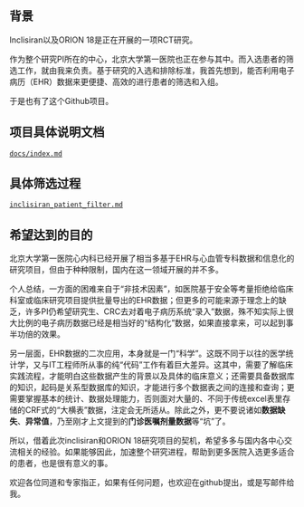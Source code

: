 ## 背景

Inclisiran以及ORION 18是正在开展的一项RCT研究。

作为整个研究PI所在的中心，北京大学第一医院也正在参与其中。而入选患者的筛选工作，就由我来负责。基于研究的入选和排除标准，我首先想到，能否利用电子病历（EHR）数据来更便捷、高效的进行患者的筛选和入组。

于是也有了这个Github项目。

## 项目具体说明文档

[`docs/index.md`](/docs/index.md)

## 具体筛选过程

[`inclisiran_patient_filter.md`](inclisiran_patient_filter.md)

## 希望达到的目的

北京大学第一医院心内科已经开展了相当多基于EHR与心血管专科数据和信息化的研究项目，但由于种种限制，国内在这一领域开展的并不多。

个人总结，一方面的困难来自于“非技术因素”，如医院基于安全等考量拒绝给临床科室或临床研究项目提供批量导出的EHR数据；但更多的可能来源于理念上的缺乏，许多PI仍希望研究生、CRC去对着电子病历系统“录入”数据，殊不知实际上很大比例的电子病历数据已经是相当好的“结构化”数据，如果直接拿来，可以起到事半功倍的效果。

另一层面，EHR数据的二次应用，本身就是一门“科学”。这既不同于以往的医学统计学，又与IT工程师所从事的纯“代码”工作有着巨大差异。这其中，需要了解临床实践流程，才能明白这些数据产生的背景以及具体的临床意义；还需要具备数据库的知识，起码是关系型数据库的知识，才能进行多个数据表之间的连接和查询；更需要掌握基本的统计、数据处理能力，否则面对大量的、不同于传统excel表里存储的CRF式的“大横表”数据，注定会无所适从。除此之外，更不要说诸如**数据缺失**、**异常值**，乃至刚才上文提到的**门诊医嘱剂量数据**等“坑”了。

所以，借着此次inclisiran和ORION 18研究项目的契机，希望多多与国内各中心交流相关的经验。如果能够因此，加速整个研究进程，帮助到更多医院入选更多适合的患者，也是很有意义的事。

欢迎各位同道和专家指正，如果有任何问题，也欢迎在github提出，或是写邮件给我。